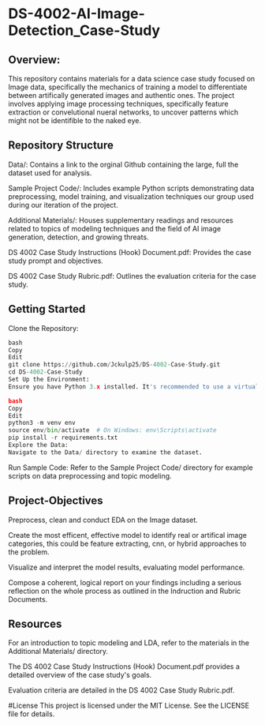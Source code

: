 # DS-4002-AI-Image-Detection_Case-Study

## **Overview:**
This repository contains materials for a data science case study focused on Image data, specifically the mechanics of training a model to differentiate between artifically generated images and authentic ones. The project involves applying image processing techniques, specifically feature extraction or convelutional nueral networks, to uncover patterns which might not be identifible to the naked eye.

## **Repository Structure**
Data/: Contains a link to the orginal Github containing the large, full the dataset used for analysis.

Sample Project Code/: Includes example Python scripts demonstrating data preprocessing, model training, and visualization techniques our group used during our iteration of the project.

Additional Materials/: Houses supplementary readings and resources related to topics of modeling techniques and the field of AI image generation, detection, and growing threats.

DS 4002 Case Study Instructions (Hook) Document.pdf: Provides the case study prompt and objectives.

DS 4002 Case Study Rubric.pdf: Outlines the evaluation criteria for the case study.


## **Getting Started**
Clone the Repository:

```python
bash
Copy
Edit
git clone https://github.com/Jckulp25/DS-4002-Case-Study.git
cd DS-4002-Case-Study
Set Up the Environment:
Ensure you have Python 3.x installed. It's recommended to use a virtual environment:

bash
Copy
Edit
python3 -m venv env
source env/bin/activate  # On Windows: env\Scripts\activate
pip install -r requirements.txt
Explore the Data:
Navigate to the Data/ directory to examine the dataset.
```
Run Sample Code:
Refer to the Sample Project Code/ directory for example scripts on data preprocessing and topic modeling.

## **Project-Objectives**
Preprocess, clean and conduct EDA on the Image dataset.

Create the most efficent, effective model to identify real or artifical image categories, this could be feature extracting, cnn, or hybrid approaches to the problem.

Visualize and interpret the model results, evaluating model performance.

Compose a coherent, logical report on your findings including a serious reflection on the whole process as outlined in the Indruction and Rubric Documents.


## **Resources**
For an introduction to topic modeling and LDA, refer to the materials in the Additional Materials/ directory.

The DS 4002 Case Study Instructions (Hook) Document.pdf provides a detailed overview of the case study's goals.

Evaluation criteria are detailed in the DS 4002 Case Study Rubric.pdf.

#License
This project is licensed under the MIT License. See the LICENSE file for details.

